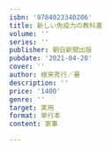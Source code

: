 ```yaml
---
isbn: '9784023340206'
title: 新しい免疫力の教科書
volume: ''
series: ''
publisher: 朝日新聞出版
pubdate: '2021-04-28'
cover: ''
author: 根来秀行／著
description: ''
price: '1400'
genre: ''
target: 実用
format: 単行本
content: 家事

---
```

